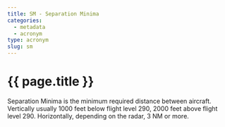 ```yaml
---
title: SM - Separation Minima
categories:
  - metadata
  - acronym
type: acronym
slug: sm
---
```

# {{ page.title }}

Separation Minima is the minimum required distance between aircraft.
Vertically usually 1000 feet below flight level 290, 2000 feet above
flight level 290.
Horizontally, depending on the radar, 3 NM or more.
